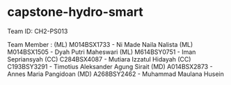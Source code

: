 # capstone-hydro-smart

Team ID: CH2-PS013

Team Member	: 
(ML) M014BSX1733 - Ni Made Naila Nalista 
(ML) M014BSX1505 - Dyah Putri Maheswari 
(ML) M614BSY0751 - Iman Sepriansyah 
(CC) C284BSX4087 - Mutiara Izzatul Hidayah 
(CC) C193BSY3291 - Timotius Aleksander Agung Sirait 
(MD) A014BSX2873 - Annes Maria Pangidoan 
(MD) A268BSY2462 - Muhammad Maulana Husein 
